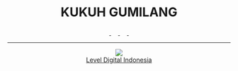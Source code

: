 <center><h1>KUKUH GUMILANG</h1></center>

<div align="center">
  <a href="https://www.youtube.com/@kgilang">
    <img src="https://www.youtube.com/favicon.ico" width="16" height="16">
  </a>
  <a href="https://www.linkedin.com/in/kgilang">
    <img src="https://www.linkedin.com/favicon.ico" width="16" height="16">
  </a>
  <a href="https://instagram.com/_kgilangva">
    <img src="https://www.instagram.com/favicon.ico" width="16" height="16">
  </a>
  <a href="https://www.facebook.com/kgilang">
    <img src="https://www.facebook.com/favicon.ico" width="16" height="16">
  </a>
</div>

<hr>
<center>
  <a href="https://leveldigital.id">
    <img src="https://leveldigital.id/img/favicon.ico">
    <br>
    Level Digital Indonesia
  </a>
</center>
